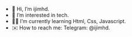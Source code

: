 - 👋 Hi, I’m ijimhd.
- 👀 I’m interested in tech.
- 👨‍💻 I’m currently learning Html, Css, Javascript. 
- ✉️ How to reach me: Telegram: @ijimhd.

<!---
ijimhd/ijimhd is a ✨ special ✨ repository because its `README.md` (this file) appears on your GitHub profile.
You can click the Preview link to take a look at your changes.
--->
